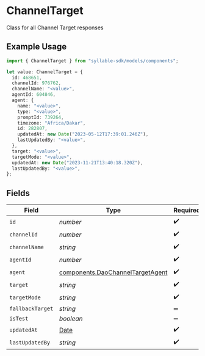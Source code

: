 # ChannelTarget

Class for all Channel Target responses

## Example Usage

```typescript
import { ChannelTarget } from "syllable-sdk/models/components";

let value: ChannelTarget = {
  id: 468651,
  channelId: 976762,
  channelName: "<value>",
  agentId: 604846,
  agent: {
    name: "<value>",
    type: "<value>",
    promptId: 739264,
    timezone: "Africa/Dakar",
    id: 282807,
    updatedAt: new Date("2023-05-12T17:39:01.246Z"),
    lastUpdatedBy: "<value>",
  },
  target: "<value>",
  targetMode: "<value>",
  updatedAt: new Date("2023-11-21T13:40:18.320Z"),
  lastUpdatedBy: "<value>",
};
```

## Fields

| Field                                                                                         | Type                                                                                          | Required                                                                                      | Description                                                                                   |
| --------------------------------------------------------------------------------------------- | --------------------------------------------------------------------------------------------- | --------------------------------------------------------------------------------------------- | --------------------------------------------------------------------------------------------- |
| `id`                                                                                          | *number*                                                                                      | :heavy_check_mark:                                                                            | N/A                                                                                           |
| `channelId`                                                                                   | *number*                                                                                      | :heavy_check_mark:                                                                            | N/A                                                                                           |
| `channelName`                                                                                 | *string*                                                                                      | :heavy_check_mark:                                                                            | N/A                                                                                           |
| `agentId`                                                                                     | *number*                                                                                      | :heavy_check_mark:                                                                            | N/A                                                                                           |
| `agent`                                                                                       | [components.DaoChannelTargetAgent](../../models/components/daochanneltargetagent.md)          | :heavy_check_mark:                                                                            | N/A                                                                                           |
| `target`                                                                                      | *string*                                                                                      | :heavy_check_mark:                                                                            | N/A                                                                                           |
| `targetMode`                                                                                  | *string*                                                                                      | :heavy_check_mark:                                                                            | N/A                                                                                           |
| `fallbackTarget`                                                                              | *string*                                                                                      | :heavy_minus_sign:                                                                            | N/A                                                                                           |
| `isTest`                                                                                      | *boolean*                                                                                     | :heavy_minus_sign:                                                                            | N/A                                                                                           |
| `updatedAt`                                                                                   | [Date](https://developer.mozilla.org/en-US/docs/Web/JavaScript/Reference/Global_Objects/Date) | :heavy_check_mark:                                                                            | N/A                                                                                           |
| `lastUpdatedBy`                                                                               | *string*                                                                                      | :heavy_check_mark:                                                                            | N/A                                                                                           |